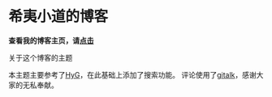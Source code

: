 # 希夷小道的博客

**查看我的博客主页，请[点击](https://xiyixiaodao.github.io/)**


关于这个博客的主题

本主题主要参考了[HyG](https://github.com/Gaohaoyang/gaohaoyang.github.io.git)，在此基础上添加了搜索功能。
评论使用了[gitalk](https://github.com/gitalk/gitalk)，感谢大家的无私奉献。

 





